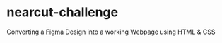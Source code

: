 # nearcut-challenge

Converting a [Figma](https://www.figma.com/file/paG0Jl0TC2gcxZkGqtSnmn/Front-end-Developer-Coding-Challenge-Gabriella) Design into a working [Webpage](https://nearcut-challenge.netlify.app/) using HTML & CSS 

